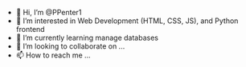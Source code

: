 - 👋 Hi, I’m @PPenter1
- 👀 I’m interested in Web Development (HTML, CSS, JS), and Python frontend
- 🌱 I’m currently learning manage databases
- 💞️ I’m looking to collaborate on ...
- 📫 How to reach me ...

<!---
PPenter1/PPenter1 is a ✨ special ✨ repository because its `README.md` (this file) appears on your GitHub profile.
You can click the Preview link to take a look at your changes.
--->
